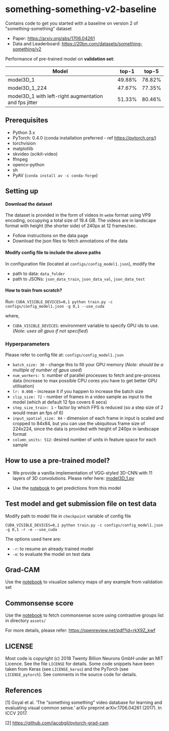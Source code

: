 # something-something-v2-baseline

Contains code to get you started with a baseline on version 2 of "something-something" dataset

- Paper: https://arxiv.org/abs/1706.04261
- Data and Leaderboard: https://20bn.com/datasets/something-something/v2


Performance of pre-trained model on **validation set**:

|Model|top-1|top-5|
|-------|:------:|:------:|
|model3D_1|49.88%|78.82%|
|model3D_1_224|47.67%|77.35%|
|model3D_1 with left-right augmentation and fps jitter|51.33%|80.46%|

## Prerequisites
- Python 3.x
- PyTorch: 0.4.0 (conda installation preferred - ref https://pytorch.org/)
- torchvision
- matplotlib
- skvideo (scikit-video)
- ffmpeg
- opencv-python
- sh
- PyAV (`conda install av -c conda-forge`)

## Setting up

#### Download the dataset
The dataset is provided in the form of videos in `webm` format using VP9 
encoding, occupying a total size of 19.4 GB. The videos are in landscape format
with height (the shorter side) of 240px at 12 frames/sec.

- Follow instructions on the data page
- Download the json files to fetch annotations of the data

#### Modify config file to include the above paths
In configuration file (located at `configs/config_model1.json`), modify the
- path to data: `data_folder`
- path to JSONs: `json_data_train`, `json_data_val`, `json_data_test`

#### How to train from scratch?
Run: `CUDA_VISIBLE_DEVICES=0,1 python train.py -c configs/config_model1.json -g 0,1 --use_cuda`

where,
- `CUDA_VISIBLE_DEVICES`: environment variable to specify GPU ids to use. 
(_Note: uses all gpus if not specified_)

### Hyperparameters
Please refer to config file at: `configs/config_model1.json`
- `batch_size: 30` - change this to fill your GPU memory (_Note: should be a 
multiple of number of gpus used_)
- `num_workers: 5`: number of parallel processes to fetch and pre-process data
 (increase to max possible CPU cores you have to get better GPU utilisation)
- `lr: 0.008` - increase it if you happen to increase the batch size
- `clip_size: 72` - number of frames in a video sample as input to the model 
(which at default 12 fps covers 6 secs)
- `step_size_train: 1` - factor by which FPS is reduced 
 (so a step size of 2 would mean an fps of 6)
- `input_spatial_size: 84` - dimension of each frame in input is scaled
 and cropped to 84x84, but you can use the ubiquitous frame size of 224x224, 
 since the data is provided with height of 240px in landscape format
- `column_units: 512`: desired number of units in feature space for each sample

## How to use a pre-trained model?
- We provide a vanilla implementation of VGG-styled 3D-CNN with 11 layers of 
3D convolutions. Please refer here: 
[model3D_1.py](https://github.com/TwentyBN/smth-smth-baseline/blob/master/models/model3D_1.py)

- Use the [notebook](https://github.com/TwentyBN/smth-smth-baseline/blob/master/notebooks/get_prediction_from_pre_trained_model.ipynb)
 to get predictions from this model

## Test model and get submission file on test data
Modify path to model file in `checkpoint` variable of config file

`CUDA_VISIBLE_DEVICES=0,1 python train.py -c configs/config_model1.json -g 0,1 -r -e --use_cuda`

The options used here are:
- `-r`: to resume an already trained model
- `-e`: to evaluate the model on test data

## Grad-CAM
Use the [notebook](https://github.com/TwentyBN/smth-smth-baseline/blob/master/notebooks/get_saliency_maps_CAM.ipynb)
 to visualize saliency maps of any example from validation set

## Commonsense score
Use the [notebook](https://github.com/TwentyBN/smth-smth-baseline/blob/master/notebooks/analyse_predictions-confusion_contrastive_groups.ipynb)
 to fetch commonsense score using contrastive groups list in directory `assets/` 

For more details, please refer: https://openreview.net/pdf?id=rkX9Z_kwf


## LICENSE
Most code is copyright (c) 2018 Twenty Billion Neurons GmbH under an MIT Licence. See the file `LICENSE` for details.
Some code snippets have been taken from Keras (see `LICENSE_keras`) and the PyTorch (see `LICENSE_pytorch`). See comments in the source code for details.

## References
[1] Goyal et al. ‘The “something something” video database for learning and evaluating visual common sense.’ arXiv preprint arXiv:1706.04261 (2017). In ICCV 2017.

[2] https://github.com/jacobgil/pytorch-grad-cam
